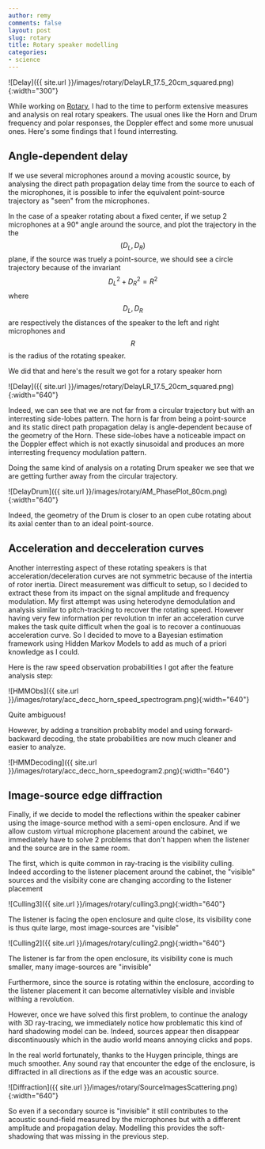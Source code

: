 ```yaml
---
author: remy
comments: false
layout: post
slug: rotary
title: Rotary speaker modelling
categories:
- science
---
```


![Delay]({{ site.url }}/images/rotary/DelayLR_17.5_20cm_squared.png){:width="300"}

While working on [Rotary](https://www.uvi.net/rotary.html), I had to the time to perform extensive measures and analysis on real rotary speakers. The usual ones like the Horn and Drum frequency and polar responses, the Doppler effect and some more unusual ones. Here's some findings that I found interresting.


## Angle-dependent delay

If we use several microphones around a moving acoustic source, by analysing the direct path propagation delay time from the source to each of the microphones, it is possible to infer the equivalent point-source trajectory as "seen" from the microphones. 

In the case of a speaker rotating about a fixed center, if we setup 2 microphones at a 90° angle around the source, and plot the trajectory in the the $$(D_L, D_R)$$ plane, if the source was truely a point-source, we should see a circle trajectory because of the invariant $$D_L^2 + D_R^2 = R^2$$ where $$D_L,D_R$$ are respectively the distances of the speaker to the left and right microphones and $$R$$ is the radius of the rotating speaker.

We did that and here's the result we got for a rotary speaker horn

![Delay]({{ site.url }}/images/rotary/DelayLR_17.5_20cm_squared.png){:width="640"}

Indeed, we can see that we are not far from a circular trajectory but with an interresting side-lobes pattern.
The horn is far from being a point-source and its static direct path propagation delay is angle-dependent because of the geometry of the Horn.
These side-lobes have a noticeable impact on the Doppler effect which is not exactly sinusoidal and produces an more interresting frequency modulation pattern.

Doing the same kind of analysis on a rotating Drum speaker we see that we are getting further away from the circular trajectory.

![DelayDrum]({{ site.url }}/images/rotary/AM_PhasePlot_80cm.png){:width="640"}

Indeed, the geometry of the Drum is closer to an open cube rotating about its axial center than to an ideal point-source.


## Acceleration and decceleration curves

Another interresting aspect of these rotating speakers is that acceleration/deceleration curves are not symmetric because of the intertia of rotor inertia. Direct measurement was difficult to setup, so I decided to extract these from its impact on the signal amplitude and frequency modulation. My first attempt was using heterodyne demodulation and analysis similar to pitch-tracking to recover the rotating speed. However having very few information per revolution tn infer an acceleration curve makes the task quite difficult when the goal is to recover a continuouas acceleration curve. So I decided to move to a Bayesian estimation framework using Hidden Markov Models to add as much of a priori knowledge as I could.

Here is the raw speed observation probabilities I got after the feature analysis step:

![HMMObs]({{ site.url }}/images/rotary/acc_decc_horn_speed_spectrogram.png){:width="640"}

Quite ambiguous!

However, by adding a transition probablity model and using forward-backward decoding, the state probabilities are now much cleaner and easier to analyze.

![HMMDecoding]({{ site.url }}/images/rotary/acc_decc_horn_speedogram2.png){:width="640"}


## Image-source edge diffraction

Finally, if we decide to model the reflections within the speaker cabiner using the image-source method with a semi-open enclosure. And if we allow custom virtual microphone placement around the cabinet, we immediately have to solve 2 problems that don't happen when the listener and the source are in the same room.

The first, which is quite common in ray-tracing is the visibility culling. Indeed according to the listener placement around the cabinet, the "visible" sources and the visibiity cone are changing according to the listener placement

![Culling3]({{ site.url }}/images/rotary/culling3.png){:width="640"}

The listener is facing the open enclosure and quite close, its visibility cone is thus quite large, most image-sources are "visible"

![Culling2]({{ site.url }}/images/rotary/culling2.png){:width="640"}

The listener is far from the open enclosure, its visibility cone is much smaller, many image-sources are "invisible"

Furthermore, since the source is rotating within the enclosure, according to the listener placement it can become alternativley visible and invisble withing a revolution.

However, once we have solved this first problem, to continue the analogy with 3D ray-tracing, we immediately notice how problematic this kind of hard shadowing model can be. Indeed, sources appear then disappear discontinuously which in the audio world means annoying clicks and pops.

In the real world fortunately, thanks to the Huygen principle, things are much smoother. Any sound ray that encounter the edge of the enclosure, is diffracted in all directions as if the edge was an acoustic source. 

![Diffraction]({{ site.url }}/images/rotary/SourceImagesScattering.png){:width="640"}

So even if a secondary source is "invisible" it still contributes to the acoustic sound-field measured by the microphones but with a different amplitude and propagation delay. Modelling this provides the soft-shadowing that was missing in the previous step.

